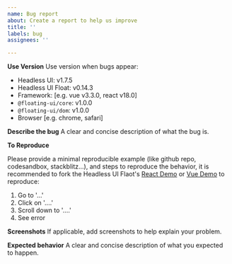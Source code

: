 ```yaml
---
name: Bug report
about: Create a report to help us improve
title: ''
labels: bug
assignees: ''

---
```


<!--

Notice:

Please provide enough information and a minimal reproducible example, otherwise, I will close the issue.

-->

**Use Version**
Use version when bugs appear:
 - Headless UI: v1.7.5
 - Headless UI Float: v0.14.3
 - Framework: [e.g. vue v3.3.0, react v18.0]
 - `@floating-ui/core`: v1.0.0
 - `@floating-ui/dom`: v1.0.0
 - Browser [e.g. chrome, safari]

**Describe the bug**
A clear and concise description of what the bug is.

**To Reproduce**

Please provide a minimal reproducible example (like github repo, codesandbox, stackblitz...), and steps to reproduce the behavior, it is recommended to fork the Headless UI Flaot's [React Demo](https://headlessui-float.vercel.app/react/quick-start.html#online-demo) or [Vue Demo](https://headlessui-float.vercel.app/vue/quick-start.html#online-demo) to reproduce:
1. Go to '...'
2. Click on '....'
3. Scroll down to '....'
4. See error

**Screenshots**
If applicable, add screenshots to help explain your problem.

**Expected behavior**
A clear and concise description of what you expected to happen.
